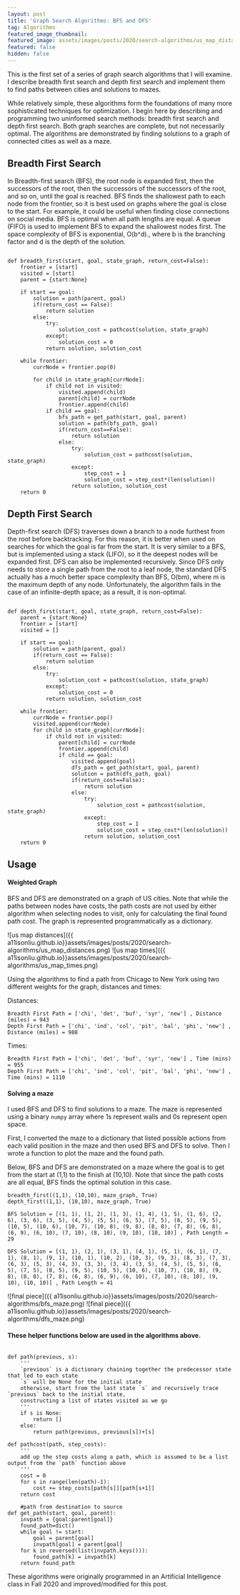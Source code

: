 ```yaml
---
layout: post
title: 'Graph Search Algorithms: BFS and DFS'
tag: Algorithms
featured_image_thumbnail:
featured_image: assets/images/posts/2020/search-algorithms/us_map_distances.png
featured: false
hidden: false
---
```


This is the first set of a series of graph search algorithms that I will examine. I describe breadth first search and depth first search and implement them to find paths between cities and solutions to mazes.


While relatively simple, these algorithms form the foundations of many more sophisticated techniques for optimization. I begin here by describing and programming two uninformed search methods: breadth first search and depth first search. Both graph searches are complete, but not necessarily optimal. The algorithms are demonstrated by finding solutions to a graph of connected cities as well as a maze.


## Breadth First Search
In Breadth-first search (BFS), the root node is expanded first, then the successors of the root, then the successors of the successors of the root, and so on, until the goal is reached. BFS finds the shallowest path to each node from the frontier, so it is best used on graphs where the goal is close to the start. For example, it could be useful when finding close connections on social media. BFS is optimal when all path lengths are equal. A queue (FIFO) is used to implement BFS to expand the shallowest nodes first. The space complexity of BFS is exponential, O(b^d)., where b is the branching factor and d is the depth of the solution.

<pre><code class="language-python">
def breadth_first(start, goal, state_graph, return_cost=False):
    frontier = [start]
    visited = [start]
    parent = {start:None}
    
    if start == goal:
        solution = path(parent, goal)
        if(return_cost == False):
            return solution
        else:
            try:
                solution_cost = pathcost(solution, state_graph)
            except:
                solution_cost = 0
            return solution, solution_cost
        
    while frontier:
        currNode = frontier.pop(0)

        for child in state_graph[currNode]:
            if child not in visited:
                visited.append(child)
                parent[child] = currNode
                frontier.append(child)
            if child == goal:
                bfs_path = get_path(start, goal, parent)
                solution = path(bfs_path, goal)
                if(return_cost==False):
                    return solution
                else:
                    try:
                        solution_cost = pathcost(solution, state_graph)
                    except:
                        step_cost = 1
                        solution_cost = step_cost*(len(solution))
                    return solution, solution_cost
    return 0
</code></pre>


## Depth First Search
Depth-first search (DFS) traverses down a branch to a node furthest from the root before backtracking. For this reason, it is better when used on searches for which the goal is far from the start. It is very similar to a BFS, but is implemented using a stack (LIFO), so it the deepest nodes will be expanded first. DFS can also be implemented recursively. Since DFS only needs to store a single path from the root to a leaf node, the standard DFS actually has a much better space complexity than BFS, O(bm), where m is the maximum depth of any node. Unfortunately, the algorithm fails in the case of an infinite-depth space; as a result, it is non-optimal.

<pre><code class="language-python">
def depth_first(start, goal, state_graph, return_cost=False):
    parent = {start:None}
    frontier = [start]
    visited = []
    
    if start == goal:
        solution = path(parent, goal)
        if(return_cost == False):
            return solution
        else:
            try:
                solution_cost = pathcost(solution, state_graph)
            except:
                solution_cost = 0
            return solution, solution_cost
    
    while frontier:
        currNode = frontier.pop()
        visited.append(currNode)
        for child in state_graph[currNode]:
            if child not in visited:
                parent[child] = currNode
                frontier.append(child)
                if child == goal:
                    visited.append(goal)
                    dfs_path = get_path(start, goal, parent)
                    solution = path(dfs_path, goal)
                    if(return_cost==False):
                        return solution
                    else:
                        try:
                            solution_cost = pathcost(solution, state_graph)
                        except:
                            step_cost = 1
                            solution_cost = step_cost*(len(solution))
                        return solution, solution_cost
    return 0
</code></pre>

## Usage

#### Weighted Graph
BFS and DFS are demonstrated on a graph of US cities. Note that while the paths between nodes have costs, the path costs are not used by either algorithm when selecting nodes to visit, only for calculating the final found path cost. The graph is represented programmatically as a dictionary.

![us map distances]({{ a11isonliu.github.io}}assets/images/posts/2020/search-algorithms/us_map_distances.png)
![us map times]({{ a11isonliu.github.io}}assets/images/posts/2020/search-algorithms/us_map_times.png)

Using the algorithms to find a path from Chicago to New York using two different weights for the graph, distances and times:

Distances:
```
Breadth First Path = ['chi', 'det', 'buf', 'syr', 'new'] , Distance (miles) = 943
Depth First Path = ['chi', 'ind', 'col', 'pit', 'bal', 'phi', 'new'] , Distance (miles) = 988
```

Times:
```
Breadth First Path = ['chi', 'det', 'buf', 'syr', 'new'] , Time (mins) = 955
Depth First Path = ['chi', 'ind', 'col', 'pit', 'bal', 'phi', 'new'] , Time (mins) = 1110
```
#### Solving a maze
I used BFS and DFS to find solutions to a maze. The maze is represented using a binary <code>numpy</code> array where 1s represent walls and 0s represent open space.

First, I converted the maze to a dictionary that listed possible actions from each valid position in the maze and then used BFS and DFS to solve. Then I wrote a function to plot the maze and the found path.

Below, BFS and DFS are demonstrated on a maze where the goal is to get from the start at (1,1) to the finish at (10,10). Note that since the path costs are all equal, BFS finds the optimal solution in this case.

```
breadth_first((1,1), (10,10), maze_graph, True)
depth_first((1,1), (10,10), maze_graph, True)

BFS Solution = [(1, 1), (1, 2), (1, 3), (1, 4), (1, 5), (1, 6), (2, 6), (3, 6), (3, 5), (4, 5), (5, 5), (6, 5), (7, 5), (8, 5), (9, 5), (10, 5), (10, 6), (10, 7), (10, 8), (9, 8), (8, 8), (7, 8), (6, 8), (6, 9), (6, 10), (7, 10), (8, 10), (9, 10), (10, 10)] , Path Length = 29

DFS Solution = [(1, 1), (2, 1), (3, 1), (4, 1), (5, 1), (6, 1), (7, 1), (8, 1), (9, 1), (10, 1), (10, 2), (10, 3), (9, 3), (8, 3), (7, 3), (6, 3), (5, 3), (4, 3), (3, 3), (3, 4), (3, 5), (4, 5), (5, 5), (6, 5), (7, 5), (8, 5), (9, 5), (10, 5), (10, 6), (10, 7), (10, 8), (9, 8), (8, 8), (7, 8), (6, 8), (6, 9), (6, 10), (7, 10), (8, 10), (9, 10), (10, 10)] , Path Length = 41
```
![final piece]({{ a11isonliu.github.io}}assets/images/posts/2020/search-algorithms/bfs_maze.png)
![final piece]({{ a11isonliu.github.io}}assets/images/posts/2020/search-algorithms/dfs_maze.png)

#### These helper functions below are used in the algorithms above.

<pre><code class="language-python">
def path(previous, s): 
    '''
    `previous` is a dictionary chaining together the predecessor state that led to each state
    `s` will be None for the initial state
    otherwise, start from the last state `s` and recursively trace `previous` back to the initial state,
    constructing a list of states visited as we go
    '''
    if s is None:
        return []
    else:
        return path(previous, previous[s])+[s]

def pathcost(path, step_costs):
    '''
    add up the step costs along a path, which is assumed to be a list output from the `path` function above
    '''
    cost = 0
    for s in range(len(path)-1):
        cost += step_costs[path[s]][path[s+1]]
    return cost
    
    #path from destination to source
def get_path(start, goal, parent):
    invpath = {goal:parent[goal]}
    found_path=dict()
    while goal != start:
        goal = parent[goal]
        invpath[goal] = parent[goal]
    for k in reversed(list(invpath.keys())):
        found_path[k] = invpath[k]
    return found_path
</code></pre>

These algorithms were originally programmed in an Artificial Intelligence class in Fall 2020 and improved/modified for this post.


